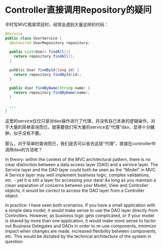 # Controller直接调用Repository的疑问

平时写MVC框架项目时，经常会遇到大量这样的代码：

```Java
@Service
public class UserService {
  @Autowired UserRepository repository;
  
  public List<User> findAll(){
    return repository.findAll();
  }
  
  puhblic User findById(long id) {
    return repository.findById(id);
  }
  
  public User findByName(String name) {
    return repository.findByName(name);
  }
  
  ...
}
```

这里的service仅仅只是对dao操作进行了代理，并没有自己本身的逻辑操作。对于大量的简单查询而已，就需要我们写大量的service去“代理”dao，显得十分臃肿，似乎没有不要。

那么，对于简单的查询而已，我们是否可以省去这层“代理”，直接在controller中调用dao的方法呢？



In theory: within the context of the MVC architectural pattern, there is no clear distinction between a data access layer (DAO) and a service layer. The Service layer and the DAO layer could both be seen as the "Model" in MVC. A Service layer may well implement business logic, complex validations, etc. - yet it is still a layer for accessing your data! As long as you maintain a clean separation of concerns between your Model, View and Controller objects, it would be correct to access the DAO layer from a Controller object.

In practice: I have seen both scenarios. If you have a small application with a simple data model, it would make sense to use the DAO layer directly from Controllers. However, as business logic gets complicated, or if your model is shared by more than one application, it would make more sense to factor out Business Delegates and DAOs in order to re-use components, minimize impact when changes are made, increased flexibility between components, etc. This would be dictated by the technical architecture of the system in question.
